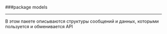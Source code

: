 ###package models
___
В этом пакете описываются структуры сообщений и данных, которыми пользуется и обменивается API